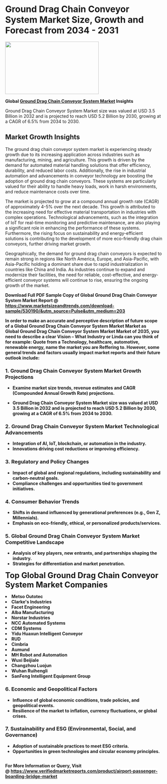 <H1>Ground Drag Chain Conveyor System Market Size, Growth and Forecast from 2034 - 2031</H1><img class="aligncenter size-medium wp-image-584254" src="https://thirdeyenews.in/wp-content/uploads/2034/09/Global-Market-Research-300x168.jpeg" alt="" width="300" height="168" /><p><strong>Global&nbsp;<a href="https://www.marketsizeandtrends.com/download-sample/530190/&amp;utm_source=Pulse&amp;utm_medium=203">Ground Drag Chain Conveyor System Market</a> Insights</strong></p><p>Ground Drag Chain Conveyor System Market size was valued at USD 3.5 Billion in 2032 and is projected to reach USD 5.2 Billion by 2030, growing at a CAGR of 6.5% from 2034 to 2030.</p><p><h2>Market Growth Insights</h2> <p>The ground drag chain conveyor system market is experiencing steady growth due to its increasing application across industries such as manufacturing, mining, and agriculture. This growth is driven by the demand for automated material handling solutions that offer efficiency, durability, and reduced labor costs. Additionally, the rise in industrial automation and advancements in conveyor technology are boosting the adoption of ground drag chain conveyors. These systems are particularly valued for their ability to handle heavy loads, work in harsh environments, and reduce maintenance costs over time.</p> <p><strong></strong></p> <p>The market is projected to grow at a compound annual growth rate (CAGR) of approximately 4-5% over the next decade. This growth is attributed to the increasing need for effective material transportation in industries with complex operations. Technological advancements, such as the integration of IoT for real-time monitoring and predictive maintenance, are also playing a significant role in enhancing the performance of these systems. Furthermore, the rising focus on sustainability and energy-efficient solutions is contributing to the development of more eco-friendly drag chain conveyors, further driving market growth.</p> <p>Geographically, the demand for ground drag chain conveyors is expected to remain strong in regions like North America, Europe, and Asia-Pacific, with Asia-Pacific holding a dominant share due to rapid industrialization in countries like China and India. As industries continue to expand and modernize their facilities, the need for reliable, cost-effective, and energy-efficient conveyor systems will continue to rise, ensuring the ongoing growth of the market.</p> <p><strong></p><p><span class=""><strong>Download Full PDF Sample Copy of Global Ground Drag Chain Conveyor System Market Report</strong> @ <a href="https://www.marketsizeandtrends.com/download-sample/530190/&amp;utm_source=Pulse&amp;utm_medium=203" target="_blank">https://www.marketsizeandtrends.com/download-sample/530190/&amp;utm_source=Pulse&amp;utm_medium=203</a></span></p><p>In order to make an accurate and perceptive description of future scope of a Global&nbsp;Ground Drag Chain Conveyor System Market Market as Global&nbsp;Ground Drag Chain Conveyor System Market Market of 2035, you need to describe a clear Vision &ndash; What Industry or Linda can you think of for example: Quote from a Technology, healthcare, automotive, renewable energy, name the market you are Reffering to. However, some general trends and factors usually impact market reports and their future outlook include:</p><h3>1.&nbsp;<strong>Ground Drag Chain Conveyor System Market Growth Projections</strong></h3><ul><li>Examine market size trends, revenue estimates and CAGR (Compounded Annual Growth Rate) projections.</li><li><p>Ground Drag Chain Conveyor System Market size was valued at USD 3.5 Billion in 2032 and is projected to reach USD 5.2 Billion by 2030, growing at a CAGR of 6.5% from 2034 to 2030.</p></li></ul><h3>2.&nbsp;<strong>Ground Drag Chain Conveyor System Market Technological Advancements</strong></h3><ul><li>Integration of AI, IoT, blockchain, or automation in the industry.</li><li>Innovations driving cost reductions or improving efficiency.</li></ul><h3>3.&nbsp;<strong>Regulatory and Policy Changes</strong></h3><ul><li>Impact of global and regional regulations, including sustainability and carbon-neutral goals.</li><li>Compliance challenges and opportunities tied to government initiatives.</li></ul><h3>4.&nbsp;<strong>Consumer Behavior Trends</strong></h3><ul><li>Shifts in demand influenced by generational preferences (e.g., Gen Z, Millennials).</li><li>Emphasis on eco-friendly, ethical, or personalized products/services.</li></ul><h3>5.&nbsp;<strong>Global Ground Drag Chain Conveyor System Market Competitive Landscape</strong></h3><ul><li>Analysis of key players, new entrants, and partnerships shaping the industry.</li><li>Strategies for differentiation and market penetration.</li></ul><p data-pm-slice="1 1 []"><span style="color: inherit; font-family: inherit; font-size: 25px;">Top Global Ground Drag Chain Conveyor System Market Companies</span></p><div class="" data-test-id=""><p><li>Metso Outotec</li><li> Clarke's Industries</li><li> Facet Engineering</li><li> Alba Manufacturing</li><li> Norstar Industries</li><li> NCC Automated Systems</li><li> CDM Systems</li><li> Yidu Huaxun Intelligent Conveyor</li><li> RUD</li><li> Cimbria</li><li> Aumund</li><li> MH Robot and Automation</li><li> Wuxi Beijiale</li><li> Changzhou Luojun</li><li> Wuhan Ruihengli</li><li> SanFeng Intelligent Equipment Group</li></p></div><h3>6.&nbsp;<strong>Economic and Geopolitical Factors</strong></h3><ul><li>Influence of global economic conditions, trade policies, and geopolitical events.</li><li>Resilience of the market to inflation, currency fluctuations, or global crises.</li></ul><h3>7.&nbsp;<strong>Sustainability and ESG (Environmental, Social, and Governance)</strong></h3><ul><li>Adoption of sustainable practices to meet ESG criteria.</li><li>Opportunities in green technologies and circular economy principles.</li></ul><h2><strong style="font-size: 14px;">For More Information or Query, Visit @&nbsp;</strong><a style="background-color: #ffffff; font-size: 14px;" href="https://www.marketsizeandtrends.com/report/ground-drag-chain-conveyor-system-market/" target="_blank">https://www.verifiedmarketreports.com/product/airport-passenger-boarding-bridge-market</a></h2>
